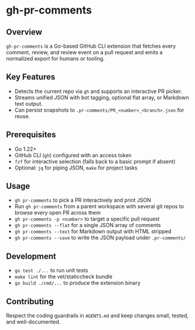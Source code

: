 # gh-pr-comments

## Overview
`gh-pr-comments` is a Go-based GitHub CLI extension that fetches every comment, review, and review event on a pull request and emits a normalized export for humans or tooling.

## Key Features
- Detects the current repo via `gh` and supports an interactive PR picker.
- Streams unified JSON with bot tagging, optional flat array, or Markdown text output.
- Can persist snapshots to `.pr-comments/PR_<number>_<branch>.json` for reuse.

## Prerequisites
- Go 1.22+
- GitHub CLI (`gh`) configured with an access token
- `fzf` for interactive selection (falls back to a basic prompt if absent)
- Optional: `jq` for piping JSON, `make` for project tasks

## Usage
- `gh pr-comments` to pick a PR interactively and print JSON
- Run `gh pr-comments` from a parent workspace with several git repos to browse every open PR across them
- `gh pr-comments -p <number>` to target a specific pull request
- `gh pr-comments --flat` for a single JSON array of comments
- `gh pr-comments --text` for Markdown output with HTML stripped
- `gh pr-comments --save` to write the JSON payload under `.pr-comments/`

## Development
- `go test ./...` to run unit tests
- `make lint` for the vet/staticcheck bundle
- `go build ./cmd/...` to produce the extension binary

## Contributing
Respect the coding guardrails in `AGENTS.md` and keep changes small, tested, and well-documented.
